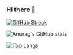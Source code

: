 ### Hi there 👋

<!--
**Alamdors/Alamdors** is a ✨ _special_ ✨ repository because its `README.md` (this file) appears on your GitHub profile.

Here are some ideas to get you started:

- 🔭 I’m currently working on ...
- 🌱 I’m currently learning ...
- 👯 I’m looking to collaborate on ...
- 🤔 I’m looking for help with ...
- 💬 Ask me about ...
- 📫 How to reach me: ...
- 😄 Pronouns: ...
- ⚡ Fun fact: ...
-->





[![GitHub Streak](http://github-readme-streak-stats.herokuapp.com?user=Alamdors&theme=gotham)](https://git.io/streak-stats)

![Anurag's GitHub stats](https://github-readme-stats.vercel.app/api?username=Alamdors&show_icons=true&theme=highcontrast)

[![Top Langs](https://github-readme-stats.vercel.app/api/top-langs/?username=alamdors)](https://github.com/anuraghazra/github-readme-stats)
